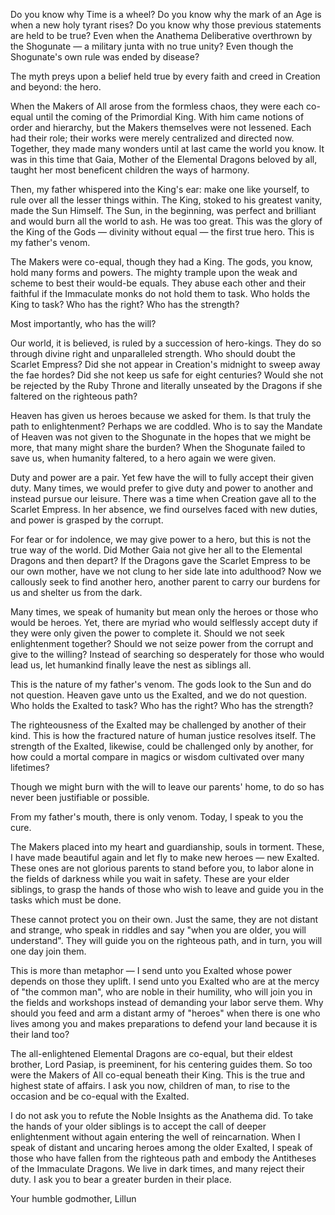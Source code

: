 Do you know why Time is a wheel? Do you know why the mark of an Age is when a new holy tyrant rises? Do you know why those previous statements are held to be true? Even when the Anathema Deliberative overthrown by the Shogunate — a military junta with no true unity? Even though the Shogunate's own rule was ended by disease?

The myth preys upon a belief held true by every faith and creed in Creation and beyond: the hero.

When the Makers of All arose from the formless chaos, they were each co-equal until the coming of the Primordial King. With him came notions of order and hierarchy, but the Makers themselves were not lessened. Each had their role; their works were merely centralized and directed now. Together, they made many wonders until at last came the world you know. It was in this time that Gaia, Mother of the Elemental Dragons beloved by all, taught her most beneficent children the ways of harmony.

Then, my father whispered into the King's ear: make one like yourself, to rule over all the lesser things within. The King, stoked to his greatest vanity, made the Sun Himself. The Sun, in the beginning, was perfect and brilliant and would burn all the world to ash. He was too great. This was the glory of the King of the Gods — divinity without equal — the first true hero. This is my father's venom.

The Makers were co-equal, though they had a King. The gods, you know, hold many forms and powers. The mighty trample upon the weak and scheme to best their would-be equals. They abuse each other and their faithful if the Immaculate monks do not hold them to task. Who holds the King to task? Who has the right? Who has the strength?

Most importantly, who has the will?

Our world, it is believed, is ruled by a succession of hero-kings. They do so through divine right and unparalleled strength. Who should doubt the Scarlet Empress? Did she not appear in Creation's midnight to sweep away the fae hordes? Did she not keep us safe for eight centuries? Would she not be rejected by the Ruby Throne and literally unseated by the Dragons if she faltered on the righteous path?

Heaven has given us heroes because we asked for them. Is that truly the path to enlightenment? Perhaps we are coddled. Who is to say the Mandate of Heaven was not given to the Shogunate in the hopes that we might be more, that many might share the burden? When the Shogunate failed to save us, when humanity faltered, to a hero again we were given.

Duty and power are a pair. Yet few have the will to fully accept their given duty. Many times, we would prefer to give duty and power to another and instead pursue our leisure. There was a time when Creation gave all to the Scarlet Empress. In her absence, we find ourselves faced with new duties, and power is grasped by the corrupt.

For fear or for indolence, we may give power to a hero, but this is not the true way of the world. Did Mother Gaia not give her all to the Elemental Dragons and then depart? If the Dragons gave the Scarlet Empress to be our own mother, have we not clung to her side late into adulthood? Now we callously seek to find another hero, another parent to carry our burdens for us and shelter us from the dark.

Many times, we speak of humanity but mean only the heroes or those who would be heroes. Yet, there are myriad who would selflessly accept duty if they were only given the power to complete it. Should we not seek enlightenment together? Should we not seize power from the corrupt and give to the willing? Instead of searching so desperately for those who would lead us, let humankind finally leave the nest as siblings all.

This is the nature of my father's venom. The gods look to the Sun and do not question. Heaven gave unto us the Exalted, and we do not question. Who holds the Exalted to task? Who has the right? Who has the strength?

The righteousness of the Exalted may be challenged by another of their kind. This is how the fractured nature of human justice resolves itself. The strength of the Exalted, likewise, could be challenged only by another, for how could a mortal compare in magics or wisdom cultivated over many lifetimes?

Though we might burn with the will to leave our parents' home, to do so has never been justifiable or possible.

From my father's mouth, there is only venom. Today, I speak to you the cure.

The Makers placed into my heart and guardianship, souls in torment. These, I have made beautiful again and let fly to make new heroes — new Exalted. These ones are not glorious parents to stand before you, to labor alone in the fields of darkness while you wait in safety. These are your elder siblings, to grasp the hands of those who wish to leave and guide you in the tasks which must be done.

These cannot protect you on their own. Just the same, they are not distant and strange, who speak in riddles and say "when you are older, you will understand". They will guide you on the righteous path, and in turn, you will one day join them.

This is more than metaphor — I send unto you Exalted whose power depends on those they uplift. I send unto you Exalted who are at the mercy of "the common man", who are noble in their humility, who will join you in the fields and workshops instead of demanding your labor serve them. Why should you feed and arm a distant army of "heroes" when there is one who lives among you and makes preparations to defend your land because it is their land too?

The all-enlightened Elemental Dragons are co-equal, but their eldest brother, Lord Pasiap, is preeminent, for his centering guides them. So too were the Makers of All co-equal beneath their King. This is the true and highest state of affairs. I ask you now, children of man, to rise to the occasion and be co-equal with the Exalted.

I do not ask you to refute the Noble Insights as the Anathema did. To take the hands of your older siblings is to accept the call of deeper enlightenment without again entering the well of reincarnation. When I speak of distant and uncaring heroes among the older Exalted, I speak of those who have fallen from the righteous path and embody the Antitheses of the Immaculate Dragons. We live in dark times, and many reject their duty. I ask you to bear a greater burden in their place.

Your humble godmother,
Lillun
